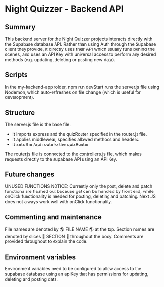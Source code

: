 # Night Quizzer - Backend API

## Summary
This backend server for the Night Quizzer projects interacts directly with the Supabase database API. Rather than using Auth through the Supabase client they provide, it directly uses their API which usually runs behind the scenes, and uses an API Key with universal access to perform any desired methods (e.g. updating, deleting or posting new data).  

## Scripts
In the my-backend-app folder, npm run devStart runs the server.js file using Nodemon, which auto-refreshes on file change (which is useful for development).

## Structure
The server.js file is the base file. 
- It imports express and the quizRouter specified in the router.js file.
- It applies middlewear, specifies allowed methods and headers.
- It sets the /api route to the quizRouter

The router.js file is connected to the controllers.js file, which makes requests directly to the supabase API using an API Key.

## Future changes
UNUSED FUNCTIONS NOTICE: Currently only the post, delete and patch functions are fleshed out because get can be handled by front end, while onClick functionality is needed for posting, deleting and patching. Next JS does not always work well with  onClick functionality. 

## Commenting and maintenance
File names are denoted by 🌎 FILE NAME 🌎 at the top.
Section names are denoted by slices 🍕 SECTION 🍕 throughout the body.
Comments are provided throughout to explain the code.

## Environment variables
Environment variables need to be configured to allow access to the supabase database using an apiKey that has permissions for updating, deleting and posting data.
